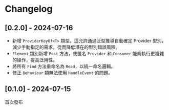 # Changelog

## [0.2.0] - 2024-07-16

- 新增 `ProviderKeyOf<T>` 類型。這允許通過泛型推導自動確定 Provider 型別，減少手動指定的需求，從而降低潛在的型別錯誤風險。
- `Element` 類別新增 `Post` 方法，使匿名 `Provider` 和 `Consumer` 能夠執行更複雜的操作，提高泛用性。
- 將所有 `Find` 方法重命名為 `Read`，以統一命名邏輯。
- 修正 `Behaviour` 類無法使用 `HandleEvent` 的問題。

## [0.1.0] - 2024-07-15

首次發布
